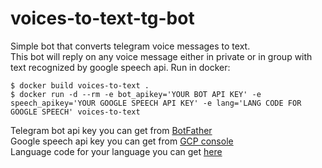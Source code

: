 # voices-to-text-tg-bot
Simple bot that converts telegram voice messages to text.  
This bot will reply on any voice message either in private or in group with text recognized by google speech api.
Run in docker:
``` console
$ docker build voices-to-text .
$ docker run -d --rm -e bot_apikey='YOUR BOT API KEY' -e speech_apikey='YOUR GOOGLE SPEECH API KEY' -e lang='LANG CODE FOR GOOGLE SPEECH' voices-to-text 
```
Telegram bot api key you can get from [BotFather](https://telegram.me/botfather)\
Google speech api key you can get from [GCP console](https://console.cloud.google.com/apis/credentials)\
Language code for your language you can get [here](https://cloud.google.com/speech-to-text/docs/languages)
